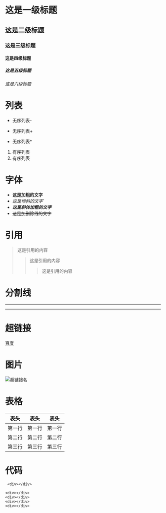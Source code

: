 # 这是一级标题
## 这是二级标题
### 这是三级标题
#### 这是四级标题
##### 这是五级标题
###### 这是六级标题
# 列表
- 无序列表-
+ 无序列表+
* 无序列表*
1. 有序列表
2. 有序列表
# 字体
+ **这是加粗的文字**
+ *这是倾斜的文字*`
+ ***这是斜体加粗的文字***
+ ~~这是加删除线的文字~~
# 引用
>这是引用的内容
>>这是引用的内容
>>>这是引用的内容
# 分割线
---
***
# 超链接
[百度](http://baidu.com)
# 图片
![超链接名](http://zmage.caldis.me/imgSet/childsDream/demo.jpg)
# 表格
| 表头 | 表头 | 表头 |
| --- | --- | --- |
|第一行|第一行|第一行|
|第二行|第二行|第二行|
|第三行|第三行|第三行|
# 代码
` <div></div>`
```
<div></div>
<div></div>
<div></div>
<div></div>
```


